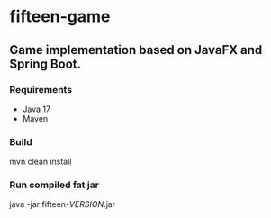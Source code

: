 # fifteen-game

## Game implementation based on JavaFX and Spring Boot.

### Requirements
- Java 17
- Maven

### Build
mvn clean install

### Run compiled fat jar
java -jar fifteen-*VERSION*.jar